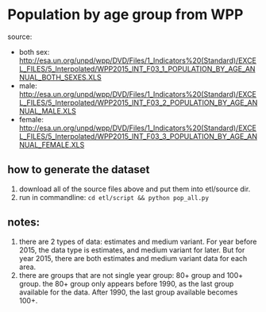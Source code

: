 # Population by age group from WPP

source: 

- both sex: http://esa.un.org/unpd/wpp/DVD/Files/1_Indicators%20(Standard)/EXCEL_FILES/5_Interpolated/WPP2015_INT_F03_1_POPULATION_BY_AGE_ANNUAL_BOTH_SEXES.XLS
- male: http://esa.un.org/unpd/wpp/DVD/Files/1_Indicators%20(Standard)/EXCEL_FILES/5_Interpolated/WPP2015_INT_F03_2_POPULATION_BY_AGE_ANNUAL_MALE.XLS
- female: http://esa.un.org/unpd/wpp/DVD/Files/1_Indicators%20(Standard)/EXCEL_FILES/5_Interpolated/WPP2015_INT_F03_3_POPULATION_BY_AGE_ANNUAL_FEMALE.XLS


## how to generate the dataset

1. download all of the source files above and put them into etl/source dir.
2. run in commandline: `cd etl/script && python pop_all.py`


## notes:

1. there are 2 types of data: estimates and medium variant. For year before 2015,
the data type is estimates, and medium variant for later. But for year 2015,
there are both estimates and medium variant data for each area.
2. there are groups that are not single year group: 80+ group and 100+ group. the
80+ group only appears before 1990, as the last group available for the data. After
1990, the last group available becomes 100+.

